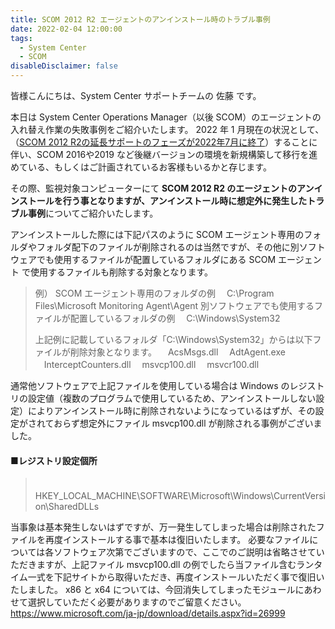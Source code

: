 ```yaml
---
title: SCOM 2012 R2 エージェントのアンインストール時のトラブル事例
date: 2022-02-04 12:00:00
tags:
  - System Center
  - SCOM
disableDisclaimer: false
---
```


<!-- more -->
皆様こんにちは、System Center サポートチームの 佐藤 です。

本日は System Center Operations Manager（以後 SCOM）のエージェントの入れ替え作業の失敗事例をご紹介いたします。
2022 年 1 月現在の状況として、（[SCOM 2012 R2の延長サポートのフェーズが2022年7月に終了](https://docs.microsoft.com/ja-jp/lifecycle/products/microsoft-system-center-2012-r2-operations-manager)）することに伴い、SCOM 2016や2019 など後継バージョンの環境を新規構築して移行を進めている、もしくはご計画されているお客様もいるかと存じます。


その際、監視対象コンピューターにて **SCOM 2012 R2 のエージェントのアンインストールを行う事となりますが、アンインストール時に想定外に発生したトラブル事例**についてご紹介いたします。

アンインストールした際には下記パスのように SCOM エージェント専用のフォルダやフォルダ配下のファイルが削除されるのは当然ですが、その他に別ソフトウェアでも使用するファイルが配置しているフォルダにある SCOM エージェント で使用するファイルも削除する対象となります。

>例）
>SCOM エージェント専用のフォルダの例
>　C:\Program Files\Microsoft Monitoring Agent\Agent
>別ソフトウェアでも使用するファイルが配置しているフォルダの例
>　C:\Windows\System32
>
>上記例に記載しているフォルダ「C:\Windows\System32」からは以下ファイルが削除対象となります。
>　AcsMsgs.dll
>　AdtAgent.exe
>　InterceptCounters.dll
>　msvcp100.dll
>　msvcr100.dll

通常他ソフトウェアで上記ファイルを使用している場合は Windows のレジストリの設定値（複数のプログラムで使用しているため、アンインストールしない設定）によりアンインストール時に削除されないようになっているはずが、その設定がされておらず想定外にファイル msvcp100.dll が削除される事例がございました。

#### ■レジストリ設定個所
>　HKEY_LOCAL_MACHINE\SOFTWARE\Microsoft\Windows\CurrentVersion\SharedDLLs

当事象は基本発生しないはずですが、万一発生してしまった場合は削除されたファイルを再度インストールする事で基本は復旧いたします。
必要なファイルについては各ソフトウェア次第でございますので、ここでのご説明は省略させていただきますが、上記ファイル msvcp100.dll の例でしたら当ファイル含むランタイム一式を下記サイトから取得いただき、再度インストールいただく事で復旧いたしました。
x86 と x64 については、今回消失してしまったモジュールにあわせて選択していただく必要がありますのでご留意ください。
https://www.microsoft.com/ja-jp/download/details.aspx?id=26999 


